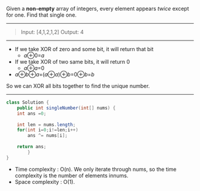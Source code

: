 Given a **non-empty** array of integers, every element appears *twice* except for one. Find that single one.

---

> Input: [4,1,2,1,2]
> Output: 4

---

- If we take XOR of zero and some bit, it will return that bit
  - *a*⊕0=*a*
- If we take XOR of two same bits, it will return 0
  - *a*⊕*a*=0
- *a*⊕*b*⊕*a*=(*a*⊕*a*)⊕*b*=0⊕*b*=*b*

So we can XOR all bits together to find the unique number.

----

```JAVA
class Solution {
    public int singleNumber(int[] nums) {
    int ans =0;
    
    int len = nums.length;
    for(int i=0;i!=len;i++)
        ans ^= nums[i];
    
    return ans;
		}
}
```

- Time complexity : O(n). We only iterate through nums, so the time complexity is the number of elements innums.
- Space complexity : O(1).